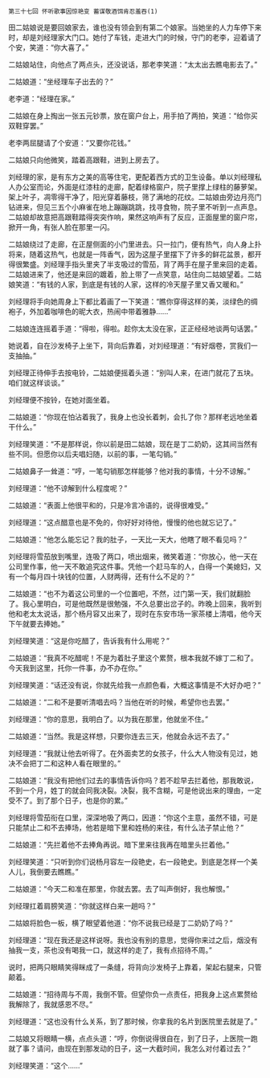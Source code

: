     第三十七回 怀听歌事因惊艳变 蓄谋敬酒饵肯忍羞吞(1) 

   田二姑娘说是要回娘家去，谁也没有领会到有第二个娘家。当她坐的人力车停下来时，却是刘经理家大门口。她付了车钱，走进大门的时候，守门的老李，迎着请了个安，笑道：“你大喜了。”

   二姑娘站住，向他点了两点头，还没说话，那老李笑道：“太太出去瞧电影去了。”

   二姑娘道：“坐经理车子出去的？”

   老李道：“经理在家。”

   二姑娘在身上掏出一张五元钞票，放在窗户台上，用手拍了两拍，笑道：“给你买双鞋穿罢。”

   老李两屈腿请了个安道：“又要你花钱。”

   二姑娘只向他微笑，踏着高跟鞋，进到上房去了。

   刘经理的家，是有东方之美的高等住宅，更配着西方式的卫生设备。单以刘经理私人办公室而论，外面是红漆柱的走廊，配着绿格窗户，院子里撑上绿柱的藤萝架。架上叶子，凋零得干净了，阳光穿着藤枝，筛了满地的花纹。二姑娘由旁边月亮门钻进来，但见三五个小麻雀在地上蹦蹦跳跳，找寻食物，院子里不听到一点声息。二姑娘却故意把高跟鞋踏得突突作响，果然这响声有了反应，正面屋里的窗户帘，掀开一角，有张人脸在那里一闪。

   二姑娘绕过了走廊，在正屋侧面的小门里进去。只一拉门，便有热气，向人身上扑将来，随着这热气，也就是一阵香气，因为这屋子里摆下了许多的鲜花盆景，都开得很繁盛。刘经理手指头里夹了半支吸过的雪茄，背了两手在屋子里来回的走着。二姑娘进来了，他还是来回的踱着，脸上带了一点笑意，站住向二姑娘望着。二姑娘笑道：“有钱的人家，到底是有钱的人家，这样的冷天屋子里又香又暖和。”

   刘经理将手向她周身上下都比着画了一下笑道：“瞧你穿得这样的美，淡绿色的绸袍子，外加着咖啡色的昵大衣，热闹中带着雅静……”

   二姑娘连连摇着手道：“得啦，得啦。趁你太太没在家，正正经经地谈两句话罢。”

   她说着，自在沙发椅子上坐下，背向后靠着，对刘经理道：“有好烟卷，赏我们一支抽抽。”

   刘经理正待伸手去按电铃，二姑娘便摇着头道：“别叫人来，在进门就花了五块。咱们就这样谈谈。”

   刘经理便不按铃，在她对面坐着。

   二姑娘道：“你现在怕沾着我了，我身上也没长着刺，会扎了你？那样老远地坐着干什么。”

   刘经理笑道：“不是那样说，你以前是田二姑娘，现在是丁二奶奶，这其间当然有些不同。但愿你以后夫唱妇随，以前的事，一笔勾销。”

   二姑娘鼻子一耸道：“哼，一笔勾销那怎样能够？他对我的事情，十分不谅解。”

   刘经理道：“他不谅解到什么程度呢？”

   二姑娘道：“表面上他很平和的，只是冷言冷语的，说得很难受。”

   刘经理道：“这点醋意也是不免的，你好好对待他，慢慢的他也就忘记了。”

   二姑娘道：“他怎么能忘记？我的肚子，一天比一天大，他瞎了眼不看见吗？”

   刘经理将雪茄放到嘴里，连吸了两口，喷出烟来，微笑着道：“你放心，他一天在公司里作事，他一天不敢追究这件事。凭他一个赶马车的人，白得一个美媳妇，又有一个每月四十块钱的位置，人财两得，还有什么不足的？”

   二姑娘道：“也不为着这公司里的一个位置吧，不然，过门第一天，我们就翻脸了。我心里明白，可是他既然是很勉强，不久总要出岔子的。昨晚上回来，我听到他和老太太说话，那个杨月容又出来了，现时在东安市场一家茶楼上清唱，他今天下午就要去捧她。”

   刘经理笑道：“这是你吃醋了，告诉我有什么用呢？”

   二姑娘道：“我真不吃醋呢！不是为着肚子里这个累赘，根本我就不嫁丁二和了。今天我到这里，托你一件事，办不办在你。”

   刘经理笑道：“话还没有说，你就先给我一点颜色看，大概这事情是不大好办吧？”

   二姑娘道：“二和不是要听清唱去吗？当他在听的时候，希望你也去罢。”

   刘经理道：“你的意思，我明白了。以为我在那里，他就坐不住。”

   二姑娘道：“当然。我是这样想，只要你连去三天，他就会永远不去了。”

   刘经理道：“我就让他去听得了。在外面卖艺的女孩子，什么大人物没有见过，她决不会把丁二和这种人看在眼里的。”

   二姑娘道：“我没有把他们过去的事情告诉你吗？若不趁早去拦着他，那我敢说，不到一个月，姓丁的就会同我决裂。决裂，我不含糊，可是他说出来的理由，一定受不了。到了那个日子，也是你的累。”

   刘经理将雪茄衔在口里，深深地吸了两口，因道：“你这个主意，虽然不错，可是只能禁止二和不去捧场，他若是暗下里和姓杨的来往，有什么法子禁止他？”

   二姑娘道：“先拦着他不去捧角再说。暗下里来往我再在暗里头拦着他。”

   刘经理笑道：“只听到你们说杨月容左一段艳史，右一段艳史。到底是怎样一个美人儿，我倒要去瞧瞧。”

   二姑娘道：“今天二和准在那里，你就去罢。去了叫声倒好，我也解恨。”

   刘经理扛着肩膀笑道：“你就这样白来一趟吗？”

   二姑娘将脸色一板，横了眼望着他道：“你不说我已经是丁二奶奶了吗？”

   刘经理道：“现在我还是这样说呀。我也没有别的意思，觉得你来过之后，烟没有抽我一支，茶也没有喝我一口，就这样的走了，我有点招待不周。”

   说时，把两只眼睛笑得眯成了一条缝，将背向沙发椅子上靠着，架起右腿来，只管颠着。

   二姑娘道：“招待周与不周，我倒不管。但望你负一点责任，把我身上这点累赘给我解除了，我就感恩不尽。”

   刘经理道：“这也没有什么关系，到了那时候，你拿我的名片到医院里去就是了。”

   二姑娘又将眼睛一横，点点头道：“哼，你倒说得很自在，到了日子，上医院一跑就了事？请问，由现在到那发动的日子，这一大截时间，我怎么对付着过去？”

   刘经理笑道：“这个……”

